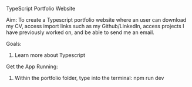 TypeScript Portfolio Website

Aim: To create a Typescript portfolio website where an user can download my CV, access import links such as my Github/LinkedIn, access projects I have previously worked on, and be able to send me an email.

Goals:
1. Learn more about Typescript


Get the App Running:
1. Within the portfolio folder, type into the terminal:
   npm run dev
